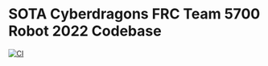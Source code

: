 # SOTA Cyberdragons FRC Team 5700 Robot 2022 Codebase

[![CI](https://github.com/SOTACyberdragons/frc-robot-2022/actions/workflows/main.yml/badge.svg)](https://github.com/SOTACyberdragons/frc-robot-2022/actions/workflows/main.yml)
